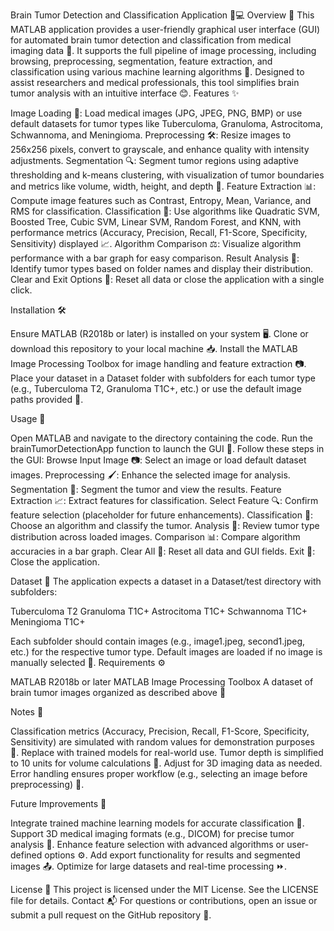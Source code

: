 Brain Tumor Detection and Classification Application 🧠💻
Overview 🌟
This MATLAB application provides a user-friendly graphical user interface (GUI) for automated brain tumor detection and classification from medical imaging data 📸. It supports the full pipeline of image processing, including browsing, preprocessing, segmentation, feature extraction, and classification using various machine learning algorithms 🤖. Designed to assist researchers and medical professionals, this tool simplifies brain tumor analysis with an intuitive interface 😊.
Features ✨

Image Loading 📂: Load medical images (JPG, JPEG, PNG, BMP) or use default datasets for tumor types like Tuberculoma, Granuloma, Astrocitoma, Schwannoma, and Meningioma.
Preprocessing 🛠️: Resize images to 256x256 pixels, convert to grayscale, and enhance quality with intensity adjustments.
Segmentation 🔍: Segment tumor regions using adaptive thresholding and k-means clustering, with visualization of tumor boundaries and metrics like volume, width, height, and depth 📏.
Feature Extraction 📊: Compute image features such as Contrast, Entropy, Mean, Variance, and RMS for classification.
Classification 🧠: Use algorithms like Quadratic SVM, Boosted Tree, Cubic SVM, Linear SVM, Random Forest, and KNN, with performance metrics (Accuracy, Precision, Recall, F1-Score, Specificity, Sensitivity) displayed 📈.
Algorithm Comparison ⚖️: Visualize algorithm performance with a bar graph for easy comparison.
Result Analysis 🔬: Identify tumor types based on folder names and display their distribution.
Clear and Exit Options 🧹: Reset all data or close the application with a single click.

Installation 🛠️

Ensure MATLAB (R2018b or later) is installed on your system 🖥️.
Clone or download this repository to your local machine 📥.
Install the MATLAB Image Processing Toolbox for image handling and feature extraction 📷.
Place your dataset in a Dataset folder with subfolders for each tumor type (e.g., Tuberculoma T2, Granuloma T1C+, etc.) or use the default image paths provided 📂.

Usage 🚀

Open MATLAB and navigate to the directory containing the code.
Run the brainTumorDetectionApp function to launch the GUI 🎉.
Follow these steps in the GUI:
Browse Input Image 📷: Select an image or load default dataset images.
Preprocessing 🖌️: Enhance the selected image for analysis.
Segmentation 🧩: Segment the tumor and view the results.
Feature Extraction 📈: Extract features for classification.
Select Feature 🔍: Confirm feature selection (placeholder for future enhancements).
Classification 🤖: Choose an algorithm and classify the tumor.
Analysis 🔬: Review tumor type distribution across loaded images.
Comparison 📊: Compare algorithm accuracies in a bar graph.
Clear All 🧹: Reset all data and GUI fields.
Exit 🚪: Close the application.



Dataset 📁
The application expects a dataset in a Dataset/test directory with subfolders:

Tuberculoma T2
Granuloma T1C+
Astrocitoma T1C+
Schwannoma T1C+
Meningioma T1C+

Each subfolder should contain images (e.g., image1.jpeg, second1.jpeg, etc.) for the respective tumor type. Default images are loaded if no image is manually selected 📸.
Requirements ⚙️

MATLAB R2018b or later
MATLAB Image Processing Toolbox
A dataset of brain tumor images organized as described above 📂

Notes 📝

Classification metrics (Accuracy, Precision, Recall, F1-Score, Specificity, Sensitivity) are simulated with random values for demonstration purposes 🎲. Replace with trained models for real-world use.
Tumor depth is simplified to 10 units for volume calculations 📏. Adjust for 3D imaging data as needed.
Error handling ensures proper workflow (e.g., selecting an image before preprocessing) 🚨.

Future Improvements 🔮

Integrate trained machine learning models for accurate classification 🤖.
Support 3D medical imaging formats (e.g., DICOM) for precise tumor analysis 🧠.
Enhance feature selection with advanced algorithms or user-defined options ⚙️.
Add export functionality for results and segmented images 📤.
Optimize for large datasets and real-time processing ⏩.

License 📜
This project is licensed under the MIT License. See the LICENSE file for details.
Contact 📬
For questions or contributions, open an issue or submit a pull request on the GitHub repository 🙌.
